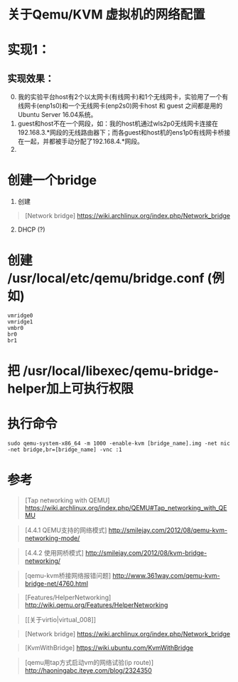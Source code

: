 # 关于Qemu/KVM 虚拟机的网络配置

# 实现1：
## 实现效果：
0. 我的实验平台host有2个以太网卡(有线网卡)和1个无线网卡，实验用了一个有线网卡(enp1s0)和一个无线网卡(enp2s0)网卡host 和 guest 之间都是用的 Ubuntu Server 16.04系统。
1. guest和host不在一个网段，如：我的host机通过wls2p0无线网卡连接在192.168.3.*网段的无线路由器下；而各guest和host机的ens1p0有线网卡桥接在一起，并都被手动分配了192.168.4.*网段。
2.  


# 创建一个bridge
1. 创建
> [Network bridge] https://wiki.archlinux.org/index.php/Network_bridge

2. DHCP (?)

# 创建 /usr/local/etc/qemu/bridge.conf (例如)
~~~
vmridge0
vmridge1
vmbr0
br0
br1
~~~

# 把 /usr/local/libexec/qemu-bridge-helper加上可执行权限

# 执行命令
~~~
sudo qemu-system-x86_64 -m 1000 -enable-kvm [bridge_name].img -net nic -net bridge,br=[bridge_name] -vnc :1
~~~

# 参考

> [Tap networking with QEMU] https://wiki.archlinux.org/index.php/QEMU#Tap_networking_with_QEMU

> [4.4.1 QEMU支持的网络模式] http://smilejay.com/2012/08/qemu-kvm-networking-mode/

> [4.4.2 使用网桥模式] http://smilejay.com/2012/08/kvm-bridge-networking/

> [qemu-kvm桥接网络报错问题] http://www.361way.com/qemu-kvm-bridge-net/4760.html

> [Features/HelperNetworking] http://wiki.qemu.org/Features/HelperNetworking

> [[关于virtio|virtual_008]]

> [Network bridge] https://wiki.archlinux.org/index.php/Network_bridge

> [KvmWithBridge] https://wiki.ubuntu.com/KvmWithBridge

> [qemu用tap方式启动vm的网络试验(ip route)] http://haoningabc.iteye.com/blog/2324350
